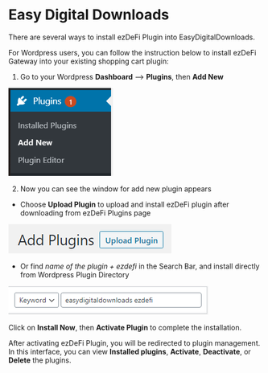 # Easy Digital Downloads
There are several ways to install ezDeFi Plugin into EasyDigitalDownloads.

For Wordpress users, you can follow the instruction below to install ezDeFi Gateway into your existing shopping cart plugin:

1. Go to your Wordpress **Dashboard** --> **Plugins**, then **Add New**

 ![](../../img/add-new.png "")

2. Now you can see the window for add new plugin appears

* Choose **Upload Plugin** to upload and install ezDeFi plugin after downloading from ezDeFi Plugins page

![](../../img/upload.png "")

* Or find *name of the plugin + ezdefi* in the Search Bar, and install directly from Wordpress Plugin Directory

![](../../img/search-edd.png "")

Click on **Install Now**, then **Activate Plugin** to complete the installation.

After activating ezDeFi Plugin, you will be redirected to plugin management. In this interface, you can view **Installed plugins**, **Activate**, **Deactivate**, or **Delete** the plugins.
